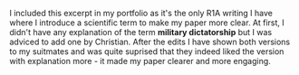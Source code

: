 I included this excerpt in my portfolio as it's the only R1A writing I have where I introduce a scientific term to make my paper more clear. At first, I didn't have any explanation of the term **military dictatorship** but I was adviced to add one by Christian. After the edits I have shown both versions to my suitmates and was quite suprised that they indeed liked the version with explanation more - it made my paper clearer and more engaging.